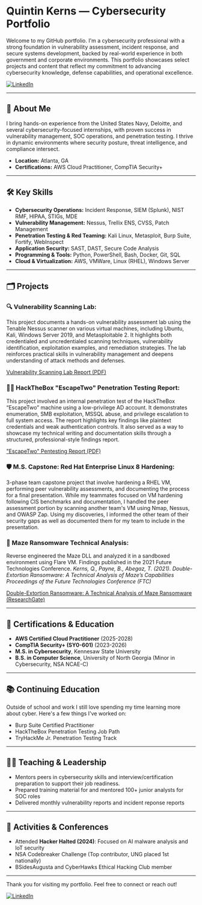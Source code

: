 # Quintin Kerns — Cybersecurity Portfolio

Welcome to my GitHub portfolio. I'm a cybersecurity professional with a strong foundation in vulnerability assessment, incident response, and secure systems development, backed by real-world experience in both government and corporate environments. This portfolio showcases select projects and content that reflect my commitment to advancing cybersecurity knowledge, defense capabilities, and operational excellence.

[![LinkedIn](https://img.shields.io/badge/LinkedIn-QuintinKerns-blue)](https://linkedin.com/in/quintinkerns)

---

## 🔐 About Me

I bring hands-on experience from the United States Navy, Deloitte, and several cybersecurity-focused internships, with proven success in vulnerability management, SOC operations, and penetration testing. I thrive in dynamic environments where security posture, threat intelligence, and compliance intersect.

- **Location:** Atlanta, GA
- **Certifications:** AWS Cloud Practitioner, CompTIA Security+

---

## 🛠️ Key Skills

- **Cybersecurity Operations:** Incident Response, SIEM (Splunk), NIST RMF, HIPAA, STIGs, MDE
- **Vulnerability Management:** Nessus, Trellix ENS, CVSS, Patch Management
- **Penetration Testing & Red Teaming:** Kali Linux, Metasploit, Burp Suite, Fortify, WebInspect
- **Application Security:** SAST, DAST, Secure Code Analysis
- **Programming & Tools:** Python, PowerShell, Bash, Docker, Git, SQL
- **Cloud & Virtualization:** AWS, VMWare, Linux (RHEL), Windows Server

---

## 🗂️ Projects

### 🔍 Vulnerability Scanning Lab:
This project documents a hands-on vulnerability assessment lab using the Tenable Nessus scanner on various virtual machines, including Ubuntu, Kali, Windows Server 2019, and Metasploitable 2. It highlights both credentialed and uncredentialed scanning techniques, vulnerability identification, exploitation examples, and remediation strategies. The lab reinforces practical skills in vulnerability management and deepens understanding of attack methods and defenses.

[Vulnerability Scanning Lab Report (PDF)](https://github.com/QuintinKerns/QuintinKerns/blob/main/Vulnerability%20Scanning%20Lab.pdf)

### 🧑‍💻 HackTheBox "EscapeTwo" Penetration Testing Report:
This project involved an internal penetration test of the HackTheBox “EscapeTwo” machine using a low-privilege AD account. It demonstrates enumeration, SMB exploitation, MSSQL abuse, and privilege escalation to full system access. The report highlights key findings like plaintext credentials and weak authentication controls. It also served as a way to showcase my technical writing and documentation skills through a structured, professional-style findings report.

["EscapeTwo" Pentesting Report (PDF)](https://github.com/QuintinKerns/QuintinKerns/blob/main/Hack%20The%20Box%20-%20Penetration%20Test%20Findings%20Report.pdf)

### 🛡️ M.S. Capstone: Red Hat Enterprise Linux 8 Hardening:
3-phase team capstone project that involve hardening a RHEL VM, performing peer vulnerability assessments, and documenting the process for a final presentation. While my teammates focused on VM hardening following CIS benchmarks and documentation, I handled the peer assessment portion by scanning another team's VM using Nmap, Nessus, and OWASP Zap. Using my discoveries, I informed the other team of their security gaps as well as documented them for my team to include in the presentation.

### 📖 Maze Ransomware Technical Analysis:
Reverse engineered the Maze DLL and analyzed it in a sandboxed environment using Flare VM. Findings published in the 2021 Future Technologies Conference.
*Kerns, Q., Payne, B., Abegaz, T. (2021). Double-Extortion Ransomware: A Technical Analysis of Maze’s Capabilities Proceedings of the Future Technologies Conference (FTC)*

[Double-Extortion Ransomware: A Technical Analysis of Maze Ransomware (ResearchGate)](https://www.researchgate.net/publication/355545158_Double-Extortion_Ransomware_A_Technical_Analysis_of_Maze_Ransomware)

---

## 🧠 Certifications & Education

- **AWS Certified Cloud Practitioner** (2025-2028)
- **CompTIA Security+ (SY0-601)** (2023-2026)
- **M.S. in Cybersecurity**, Kennesaw State University
- **B.S. in Computer Science**, University of North Georgia (Minor in Cybersecurity, NSA NCAE-C)

---

## 📚 Continuing Education

Outside of school and work I still love spending my time learning more about cyber. Here's a few things I've worked on:
- Burp Suite Certified Practitioner
- HackTheBox Penetration Testing Job Path
- TryHackMe Jr. Penetration Testing Track

---

## 🧑‍🏫 Teaching & Leadership

- Mentors peers in cybersecurity skills and interview/certification preparation to support their job readiness.
- Prepared training material for and mentored 100+ junior analysts for SOC roles
- Delivered monthly vulnerability reports and incident reponse reports

---

## 📌 Activities & Conferences

- Attended **Hacker Halted (2024)**: Focused on AI malware analysis and IoT security
- NSA Codebreaker Challenge (Top contributor, UNG placed 1st nationally)
- BSidesAugusta and CyberHawks Ethical Hacking Club member

---

Thank you for visiting my portfolio. Feel free to connect or reach out!

[![LinkedIn](https://img.shields.io/badge/LinkedIn-QuintinKerns-blue)](https://linkedin.com/in/quintinkerns)

